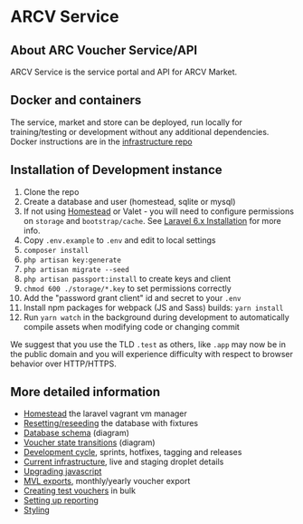 # ARCV Service

## About ARC Voucher Service/API
ARCV Service is the service portal and API for ARCV Market.

## Docker and containers

The service, market and store can be deployed, run locally for training/testing or development without any additional dependencies. Docker instructions are in the [infrastructure repo](https://github.com/neontribe/ARCVInfra/tree/main/docker/README.md) 

## Installation of Development instance

1. Clone the repo
2. Create a database and user (homestead, sqlite or mysql)
3. If not using [Homestead](https://laravel.com/docs/6.x/homestead) or Valet - you will need to configure permissions on `storage` and `bootstrap/cache`. See [Laravel 6.x Installation](https://laravel.com/docs/6.x) for more info.
4. Copy `.env.example` to `.env` and edit to local settings
5. `composer install`
6. `php artisan key:generate`
7. `php artisan migrate --seed`
8. `php artisan passport:install` to create keys and client
9. `chmod 600 ./storage/*.key` to set permissions correctly
10. Add the "password grant client" id and secret to your `.env`
11. Install npm packages for webpack (JS and Sass) builds: `yarn install`
12. Run `yarn watch` in the background during development to automatically compile assets when modifying code or changing commit

We suggest that you use the TLD `.test` as others, like `.app` may now be in the public domain and you will experience difficulty with respect to browser behavior over HTTP/HTTPS.

## More detailed information

 * [Homestead](HOMESTEAD.md) the laravel vagrant vm manager
 * [Resetting/reseeding](DATA_RESET.md) the database with fixtures
 * [Database schema](DATABASE_SCHEMA.md) (diagram)
 * [Voucher state transitions](VOUCHER_STATE_TRANSITIONS.md) (diagram)
 * [Development cycle](DEVELOPMENT_CYCLE.md), sprints, hotfixes, tagging and releases
 * [Current infrastructure](DEPLOYMENT.md), live and staging droplet details
 * [Upgrading javascript](JS_UPGRADE.md)
 * [MVL exports](MVL-EXPORT.md), monthly/yearly voucher export
 * [Creating test vouchers](TEST_VOUCHERS.md) in bulk
 * [Setting up reporting](REPORTING.md)
 * [Styling](STYLING.md)